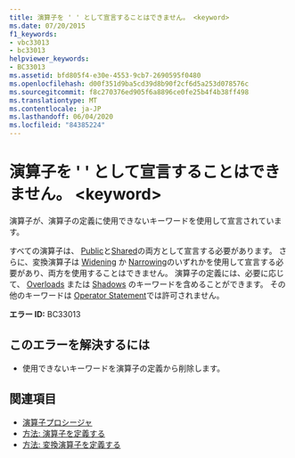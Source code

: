 ```yaml
---
title: 演算子を ' ' として宣言することはできません。 <keyword>
ms.date: 07/20/2015
f1_keywords:
- vbc33013
- bc33013
helpviewer_keywords:
- BC33013
ms.assetid: bfd805f4-e30e-4553-9cb7-2690595f0480
ms.openlocfilehash: d00f351d9ba5cd39d8b90f2cf6d5a253d078576c
ms.sourcegitcommit: f8c270376ed905f6a8896ce0fe25b4f4b38ff498
ms.translationtype: MT
ms.contentlocale: ja-JP
ms.lasthandoff: 06/04/2020
ms.locfileid: "84385224"
---
```

# <a name="operators-cannot-be-declared-keyword"></a>演算子を ' ' として宣言することはできません。 \<keyword>
演算子が、演算子の定義に使用できないキーワードを使用して宣言されています。  
  
 すべての演算子は、 [Public](../language-reference/modifiers/public.md)と[Shared](../language-reference/modifiers/shared.md)の両方として宣言する必要があります。 さらに、変換演算子は [Widening](../language-reference/modifiers/widening.md) か [Narrowing](../language-reference/modifiers/narrowing.md)のいずれかを使用して宣言する必要があり、両方を使用することはできません。 演算子の定義には、必要に応じて、 [Overloads](../language-reference/modifiers/overloads.md) または [Shadows](../language-reference/modifiers/shadows.md) のキーワードを含めることができます。 その他のキーワードは [Operator Statement](../language-reference/statements/operator-statement.md)では許可されません。  
  
 **エラー ID:** BC33013  
  
## <a name="to-correct-this-error"></a>このエラーを解決するには  
  
- 使用できないキーワードを演算子の定義から削除します。  
  
## <a name="see-also"></a>関連項目

- [演算子プロシージャ](../programming-guide/language-features/procedures/operator-procedures.md)
- [方法: 演算子を定義する](../programming-guide/language-features/procedures/how-to-define-an-operator.md)
- [方法: 変換演算子を定義する](../programming-guide/language-features/procedures/how-to-define-a-conversion-operator.md)
